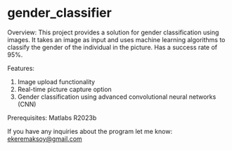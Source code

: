 # gender_classifier

Overview:
This project provides a solution for gender classification using images. It takes an image as input and uses machine learning algorithms to classify the gender of the individual in the picture. Has a success rate of 95%.

Features:

1. Image upload functionality
2. Real-time picture capture option
3. Gender classification using advanced convolutional neural networks (CNN)

   
Prerequisites:
Matlabs R2023b


If you have any inquiries about the program let me know: ekeremaksoy@gmail.com
